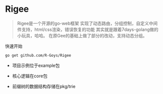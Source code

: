 # Rigee
> Rigee是一个开源的go-web框架
> 实现了动态路由，分组控制，自定义中间件支持，html/css渲染，错误恢复的功能
> 其实就是跟着7days-golang做的小玩具，哈哈。
> 在原Gee的基础上做了部分的改动，支持动态分组。 



快速开始
```bash
go get github.com/R-Goys/Rigee
```

- 项目示例位于example包

- 核心逻辑在core包

- 前缀树的数据结构存储在pkg/trie
